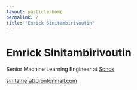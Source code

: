```yaml
---
layout: particle-home
permalink: /
title: "Emrick Sinitambirivoutin"
---
```


# Emrick Sinitambirivoutin

Senior Machine Learning Engineer at [Sonos](https://www.sonos.com/fr-fr/home)

[sinitame[at]prontonmail.com](mailto:sinitame[at]prontonmail.com)
